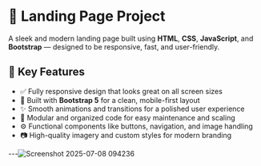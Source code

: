 # 🚀 Landing Page Project

A sleek and modern landing page built using **HTML**, **CSS**, **JavaScript**, and **Bootstrap** — designed to be responsive, fast, and user-friendly.

## 🎨 Key Features

- ✅ Fully responsive design that looks great on all screen sizes
- 🎯 Built with **Bootstrap 5** for a clean, mobile-first layout
- ✨ Smooth animations and transitions for a polished user experience
- 🧠 Modular and organized code for easy maintenance and scaling
- ⚙️ Functional components like buttons, navigation, and image handling
- 📷 High-quality imagery and custom styles for modern branding




---![Screenshot 2025-07-08 094236](https://github.com/user-attachments/assets/3c8f752e-f7bb-42fc-a535-269934d565d7)

